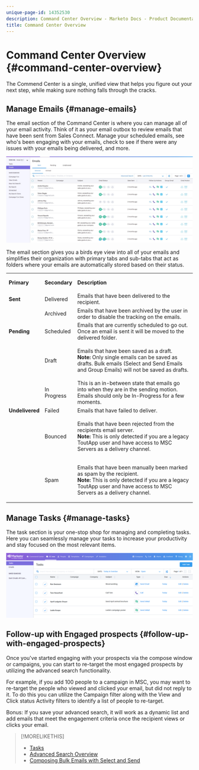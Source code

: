 ```yaml
---
unique-page-id: 14352530
description: Command Center Overview - Marketo Docs - Product Documentation
title: Command Center Overview
---
```


# Command Center Overview {#command-center-overview}

The Commend Center is a single, unified view that helps you figure out your next step, while making sure nothing falls through the cracks.

## Manage Emails {#manage-emails}

The email section of the Command Center is where you can manage all of your email activity. Think of it as your email outbox to review emails that have been sent from Sales Connect. Manage your scheduled emails, see who's been engaging with your emails, check to see if there were any issues with your emails being delivered, and more.

![](assets/command-center-overview-1.png)

The email section gives you a birds eye view into all of your emails and simplifies their organization with primary tabs and sub-tabs that act as folders where your emails are automatically stored based on their status.

<table> 
 <colgroup> 
  <col> 
  <col> 
  <col> 
 </colgroup> 
 <tbody> 
  <tr> 
   <td title="Background colour : Grey"><p title=""><strong><span>Primary</span> </strong></p></td> 
   <td title="Background colour : Grey"><p title=""><strong><span>Secondary</span> </strong></p></td> 
   <td title="Background colour : Grey"><p title=""><strong><span>Description</span> </strong></p></td> 
  </tr> 
  <tr> 
   <td title="Background colour : Blue"><strong title="">Sent</strong></td> 
   <td title="Background colour : Blue">Delivered</td> 
   <td title="Background colour : Blue">Emails that have been delivered to the recipient.</td> 
  </tr> 
  <tr> 
   <td title="Background colour : Blue"><br></td> 
   <td title="Background colour : Blue">Archived</td> 
   <td title="Background colour : Blue">Emails that have been archived by the user in order to disable the tracking on the emails.</td> 
  </tr> 
  <tr> 
   <td title="Background colour : Grey"><strong title="">Pending</strong></td> 
   <td title="Background colour : Grey">Scheduled</td> 
   <td title="Background colour : Grey">Emails that are currently scheduled to go out. Once an email is sent it will be moved to the delivered folder.</td> 
  </tr> 
  <tr> 
   <td title="Background colour : Grey"><br></td> 
   <td title="Background colour : Grey">Draft</td> 
   <td title="Background colour : Grey"><p>Emails that have been saved as a draft.<br><strong>Note:</strong> Only single emails can be saved as drafts. Bulk emails (Select and Send Emails and Group Emails) will not be saved as drafts.</p></td> 
  </tr> 
  <tr> 
   <td title="Background colour : Grey"><br></td> 
   <td title="Background colour : Grey">In Progress</td> 
   <td title="Background colour : Grey">This is an in-between state that emails go into when they are in the sending motion. Emails should only be In-Progress for a few moments.</td> 
  </tr> 
  <tr> 
   <td title="Background colour : Blue"><strong title="">Undelivered</strong></td> 
   <td title="Background colour : Blue">Failed</td> 
   <td title="Background colour : Blue">Emails that have failed to deliver.</td> 
  </tr> 
  <tr> 
   <td title="Background colour : Blue"><br></td> 
   <td title="Background colour : Blue">Bounced</td> 
   <td title="Background colour : Blue"><p>Emails that have been rejected from the recipients email server. <br><strong>Note:</strong> This is only detected if you are a legacy ToutApp user and have access to MSC Servers as a delivery channel.</p></td> 
  </tr> 
  <tr> 
   <td title="Background colour : Blue"><br></td> 
   <td title="Background colour : Blue">Spam</td> 
   <td title="Background colour : Blue"><p>Emails that have been manually been marked as spam by the recipient.<br><strong>Note:</strong> This is only detected if you are a legacy ToutApp user and have access to MSC Servers as a delivery channel.</p></td> 
  </tr> 
 </tbody> 
</table>

## Manage Tasks {#manage-tasks}

The task section is your one-stop shop for managing and completing tasks. Here you can seamlessly manage your tasks to increase your productivity and stay focused on the most relevant items.

![](assets/command-center-overview-2.png)

## Follow-up with Engaged prospects {#follow-up-with-engaged-prospects}

Once you've started engaging with your prospects via the compose window or campaigns, you can start to re-target the most engaged prospects by utilizing the advanced search functionality.

For example, if you add 100 people to a campaign in MSC, you may want to re-target the people who viewed and clicked your email, but did not reply to it. To do this you can utilize the Campaign filter along with the View and Click status Activity filters to identify a list of people to re-target.

Bonus: If you save your advanced search, it will work as a dynamic list and add emails that meet the engagement criteria once the recipient views or clicks your email.

>[!MORELIKETHIS]
>
>* [Tasks](http://docs.marketo.com/x/qwDb)
>* [Advanced Search Overview](http://docs.marketo.com/x/KQM6Ag)
>* [Composing Bulk Emails with Select and Send](http://docs.marketo.com/x/IgQ6Ag)
>

